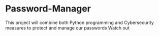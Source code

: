 # Password-Manager

This project will combine both Python programming and Cybersecurity measures to protect and manage our passwords
Watch out
